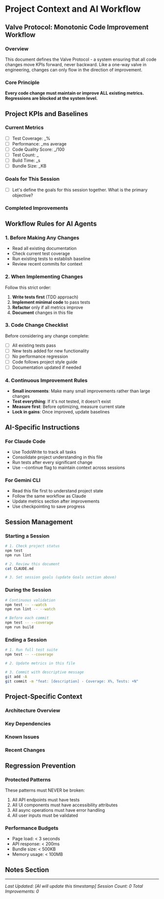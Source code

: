 # Project Context and AI Workflow

## Valve Protocol: Monotonic Code Improvement Workflow

### Overview
This document defines the Valve Protocol - a system ensuring that all code changes move KPIs forward, never backward. Like a one-way valve in engineering, changes can only flow in the direction of improvement.

### Core Principle
**Every code change must maintain or improve ALL existing metrics. Regressions are blocked at the system level.**

## Project KPIs and Baselines

### Current Metrics
- [ ] Test Coverage: _%
- [ ] Performance: _ms average
- [ ] Code Quality Score: _/100
- [ ] Test Count: _
- [ ] Build Time: _s
- [ ] Bundle Size: _KB

### Goals for This Session
- [ ] Let's define the goals for this session together. What is the primary objective? 

### Completed Improvements
<!-- AI agents should update this section after each successful change -->

## Workflow Rules for AI Agents

### 1. Before Making Any Changes
- Read all existing documentation
- Check current test coverage
- Run existing tests to establish baseline
- Review recent commits for context

### 2. When Implementing Changes
Follow this strict order:
1. **Write tests first** (TDD approach)
2. **Implement minimal code** to pass tests
3. **Refactor** only if all metrics improve
4. **Document** changes in this file

### 3. Code Change Checklist
Before considering any change complete:
- [ ] All existing tests pass
- [ ] New tests added for new functionality
- [ ] No performance regression
- [ ] Code follows project style guide
- [ ] Documentation updated if needed

### 4. Continuous Improvement Rules
- **Small increments**: Make many small improvements rather than large changes
- **Test everything**: If it's not tested, it doesn't exist
- **Measure first**: Before optimizing, measure current state
- **Lock in gains**: Once improved, update baselines

## AI-Specific Instructions

### For Claude Code
- Use TodoWrite to track all tasks
- Consolidate project understanding in this file
- Run tests after every significant change
- Use --continue flag to maintain context across sessions

### For Gemini CLI
- Read this file first to understand project state
- Follow the same workflow as Claude
- Update metrics section after improvements
- Use checkpointing to save progress

## Session Management

### Starting a Session
```bash
# 1. Check project status
npm test
npm run lint

# 2. Review this document
cat CLAUDE.md

# 3. Set session goals (update Goals section above)
```

### During the Session
```bash
# Continuous validation
npm test -- --watch
npm run lint -- --watch

# Before each commit
npm test -- --coverage
npm run build
```

### Ending a Session
```bash
# 1. Run full test suite
npm test -- --coverage

# 2. Update metrics in this file

# 3. Commit with descriptive message
git add -A
git commit -m "feat: [description] - Coverage: X%, Tests: +N"
```

## Project-Specific Context

### Architecture Overview
<!-- Add project structure here -->

### Key Dependencies
<!-- List main dependencies and their purposes -->

### Known Issues
<!-- Track known problems to fix -->

### Recent Changes
<!-- AI should update this with recent work -->

## Regression Prevention

### Protected Patterns
These patterns must NEVER be broken:
1. All API endpoints must have tests
2. All UI components must have accessibility attributes
3. All async operations must have error handling
4. All user inputs must be validated

### Performance Budgets
- Page load: < 3 seconds
- API response: < 200ms
- Bundle size: < 500KB
- Memory usage: < 100MB

## Notes Section
<!-- AI agents can add observations and learnings here -->

---
*Last Updated: [AI will update this timestamp]*
*Session Count: 0*
*Total Improvements: 0*